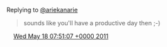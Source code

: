 Replying to [@ariekanarie](https://twitter.com/ariekanarie/status/70589825086009344)

> sounds like you'll have a productive day then ;\-\)

<img src="../../media/tweet.ico" width="12" /> [Wed May 18 07:51:07 +0000 2011](https://twitter.com/DromerDenker/status/70758299456389120)